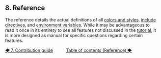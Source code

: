 ## 8. Reference

The reference details the actual definitions of all [colors and styles](colors_and_styles.md#82-colors-and-styles), [include directives](include_directives.md#83-include-directives), and [environment variables](environment_variables/introduction.md#84-environment-variables). While it may be advantageous to read it once in its entirety to see all features not discussed in the [tutorial](../tutorial/introduction.md#4-tutorial), it is more designed as manual for specific questions regarding certain features.

[&#129092;&nbsp;7. Contribution guide](../contribution_guide.md)
&nbsp;&nbsp;&nbsp;&nbsp;&nbsp;&nbsp;&nbsp;&nbsp;&nbsp;&nbsp;[Table of contents (Reference)&nbsp;&#129094;](toc.md)
